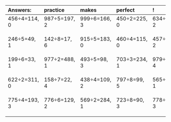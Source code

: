 | Answers: | practice | makes | perfect | ! |
| :--- | :--- | :--- | :--- | :--- |
| 456÷4=114, 0 | 987÷5=197, 2 | 999÷6=166, 3 | 450÷2=225, 0 | 634÷4=158, 2 | 
|   |   |   |   |   | 
|   |   |   |   |   | 
|   |   |   |   |   | 
| 246÷5=49, 1 | 142÷8=17, 6 | 915÷5=183, 0 | 460÷4=115, 0 | 457÷5=91, 2 | 
|   |   |   |   |   | 
|   |   |   |   |   | 
|   |   |   |   |   | 
| 199÷6=33, 1 | 977÷2=488, 1 | 493÷5=98, 3 | 703÷3=234, 1 | 979÷5=195, 4 | 
|   |   |   |   |   | 
|   |   |   |   |   | 
|   |   |   |   |   | 
| 622÷2=311, 0 | 158÷7=22, 4 | 438÷4=109, 2 | 797÷8=99, 5 | 565÷6=94, 1 | 
|   |   |   |   |   | 
|   |   |   |   |   | 
|   |   |   |   |   | 
| 775÷4=193, 3 | 776÷6=129, 2 | 569÷2=284, 1 | 723÷8=90, 3 | 778÷5=155, 3 | 
|   |   |   |   |   | 
|   |   |   |   |   | 
|   |   |   |   |   | 
